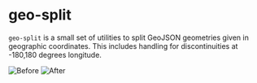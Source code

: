 # geo-split

`geo-split` is a small set of utilities to split GeoJSON geometries given in geographic coordinates.
This includes handling for discontinuities at -180,180 degrees longitude.

![Before](https://github.com/[kachark]/[geo-split]/blob/[main]/polygon.png?raw=true)
![After](https://github.com/[kachark]/[geo-split]/blob/[main]/split_polygon_antimeridian.png?raw=true)
